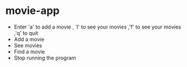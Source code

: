 # movie-app

- Enter 'a' to add a movie , 'l' to see your movies ,'f' to see your movies ,'q' to quit
- Add a movie 
- See movies
- Find a movie
- Stop running the program
